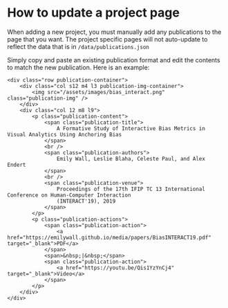 # How to update a project page

When adding a new project, you must manually add any publications to the page
that you want. The project specific pages will not auto-update to reflect the
data that is in `/data/publications.json`

Simply copy and paste an existing publication format and edit the contents to
match the new publication. Here is an example:

```(html)
<div class="row publication-container">
    <div class="col s12 m4 l3 publication-img-container">
        <img src="/assets/images/bias_interact.png" class="publication-img" />
    </div>
    <div class="col 12 m8 l9">
        <p class="publication-content">
            <span class="publication-title">
                A Formative Study of Interactive Bias Metrics in Visual Analytics Using Anchoring Bias
            </span>
            <br />
            <span class="publication-authors">
                Emily Wall, Leslie Blaha, Celeste Paul, and Alex Endert
            </span>
            <br />
            <span class="publication-venue">
                Proceedings of the 17th IFIP TC 13 International Conference on Human-Computer Interaction
                (INTERACT'19), 2019
            </span>
        </p>
        <p class="publication-actions">
            <span class="publication-action">
                <a href="https://emilywall.github.io/media/papers/BiasINTERACT19.pdf" target="_blank">PDF</a>
            </span>
            <span>&nbsp;|&nbsp;</span>
            <span class="publication-action">
                <a href="https://youtu.be/Qis1YzYnCj4" target="_blank">Video</a>
            </span>
        </p>
    </div>
</div>
```
